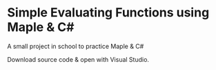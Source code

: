 # Simple Evaluating Functions using Maple &amp; C#

A small project in school to practice Maple & C#

Download source code & open with Visual Studio.
